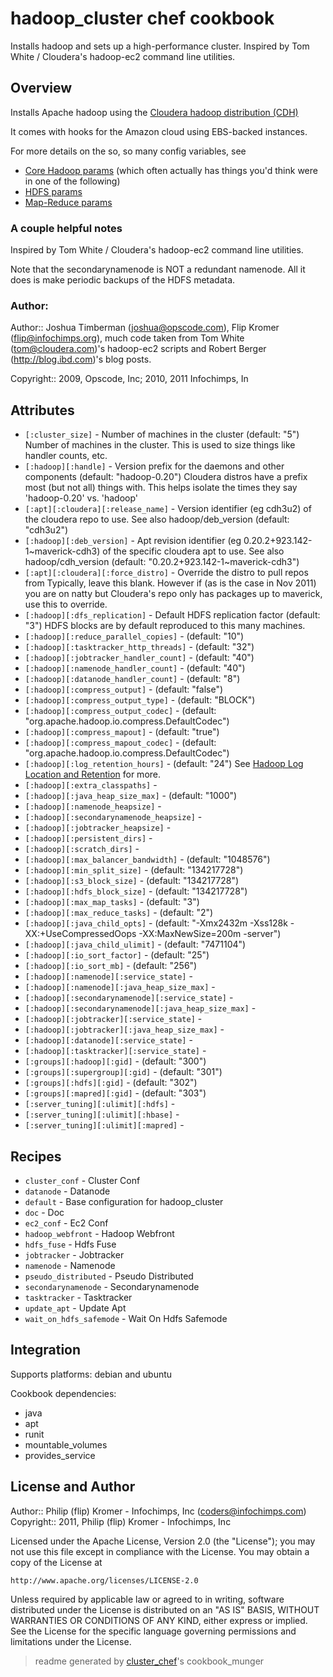 # hadoop_cluster chef cookbook

Installs hadoop and sets up a high-performance cluster. Inspired by Tom White / Cloudera's hadoop-ec2 command line utilities.

## Overview

Installs Apache hadoop using the [Cloudera hadoop distribution (CDH)](http://archive.cloudera.com/docs/)

It comes with hooks for the Amazon cloud using EBS-backed instances.

For more details on the so, so many config variables, see

* [Core Hadoop params](http://archive.cloudera.com/cdh/3/hadoop/hdfs-default.html) (which often actually has things you'd think were in one of the following)
* [HDFS params](http://archive.cloudera.com/cdh/3/hadoop/hdfs-default.html) 
* [Map-Reduce params](http://archive.cloudera.com/cdh/3/hadoop/hdfs-default.html) 

### A couple helpful notes

Inspired by Tom White / Cloudera's hadoop-ec2 command line utilities.

Note that the secondarynamenode is NOT a redundant namenode. All it does is make periodic backups of the HDFS metadata.

### Author:
      
Author:: Joshua Timberman (<joshua@opscode.com>), Flip Kromer (<flip@infochimps.org>), much code taken from Tom White (<tom@cloudera.com>)'s hadoop-ec2 scripts and Robert Berger (http://blog.ibd.com)'s blog posts.

Copyright:: 2009, Opscode, Inc; 2010, 2011 Infochimps, In

## Attributes

* `[:cluster_size]`                   - Number of machines in the cluster (default: "5")
  Number of machines in the cluster. This is used to size things like handler counts, etc.
* `[:hadoop][:handle]`                - Version prefix for the daemons and other components (default: "hadoop-0.20")
  Cloudera distros have a prefix most (but not all) things with. This helps isolate the times they say 'hadoop-0.20' vs. 'hadoop'
* `[:apt][:cloudera][:release_name]`           - Version identifier (eg cdh3u2) of the cloudera repo to use. See also hadoop/deb_version (default: "cdh3u2")
* `[:hadoop][:deb_version]`           - Apt revision identifier (eg 0.20.2+923.142-1~maverick-cdh3) of the specific cloudera apt to use. See also hadoop/cdh_version (default: "0.20.2+923.142-1~maverick-cdh3")
* `[:apt][:cloudera][:force_distro]`          - Override the distro to pull repos from
  Typically, leave this blank. However if (as is the case in Nov 2011) you are on natty but Cloudera's repo only has packages up to maverick, use this to override.
* `[:hadoop][:dfs_replication]`       - Default HDFS replication factor (default: "3")
  HDFS blocks are by default reproduced to this many machines.
* `[:hadoop][:reduce_parallel_copies]` -  (default: "10")
* `[:hadoop][:tasktracker_http_threads]` -  (default: "32")
* `[:hadoop][:jobtracker_handler_count]` -  (default: "40")
* `[:hadoop][:namenode_handler_count]` -  (default: "40")
* `[:hadoop][:datanode_handler_count]` -  (default: "8")
* `[:hadoop][:compress_output]`       -  (default: "false")
* `[:hadoop][:compress_output_type]`  -  (default: "BLOCK")
* `[:hadoop][:compress_output_codec]` -  (default: "org.apache.hadoop.io.compress.DefaultCodec")
* `[:hadoop][:compress_mapout]`       -  (default: "true")
* `[:hadoop][:compress_mapout_codec]` -  (default: "org.apache.hadoop.io.compress.DefaultCodec")
* `[:hadoop][:log_retention_hours]`   -  (default: "24")
  See [Hadoop Log Location and Retention](http://www.cloudera.com/blog/2010/11/hadoop-log-location-and-retention) for more.
* `[:hadoop][:extra_classpaths]`      - 
* `[:hadoop][:java_heap_size_max]`    -  (default: "1000")
* `[:hadoop][:namenode_heapsize]`     - 
* `[:hadoop][:secondarynamenode_heapsize]` - 
* `[:hadoop][:jobtracker_heapsize]`   - 
* `[:hadoop][:persistent_dirs]`       - 
* `[:hadoop][:scratch_dirs]`          - 
* `[:hadoop][:max_balancer_bandwidth]` -  (default: "1048576")
* `[:hadoop][:min_split_size]`        -  (default: "134217728")
* `[:hadoop][:s3_block_size]`         -  (default: "134217728")
* `[:hadoop][:hdfs_block_size]`       -  (default: "134217728")
* `[:hadoop][:max_map_tasks]`         -  (default: "3")
* `[:hadoop][:max_reduce_tasks]`      -  (default: "2")
* `[:hadoop][:java_child_opts]`       -  (default: "-Xmx2432m -Xss128k -XX:+UseCompressedOops -XX:MaxNewSize=200m -server")
* `[:hadoop][:java_child_ulimit]`     -  (default: "7471104")
* `[:hadoop][:io_sort_factor]`        -  (default: "25")
* `[:hadoop][:io_sort_mb]`            -  (default: "256")
* `[:hadoop][:namenode][:service_state]` - 
* `[:hadoop][:namenode][:java_heap_size_max]` - 
* `[:hadoop][:secondarynamenode][:service_state]` - 
* `[:hadoop][:secondarynamenode][:java_heap_size_max]` - 
* `[:hadoop][:jobtracker][:service_state]` - 
* `[:hadoop][:jobtracker][:java_heap_size_max]` - 
* `[:hadoop][:datanode][:service_state]` - 
* `[:hadoop][:tasktracker][:service_state]` - 
* `[:groups][:hadoop][:gid]`          -  (default: "300")
* `[:groups][:supergroup][:gid]`      -  (default: "301")
* `[:groups][:hdfs][:gid]`            -  (default: "302")
* `[:groups][:mapred][:gid]`          -  (default: "303")
* `[:server_tuning][:ulimit][:hdfs]`  - 
* `[:server_tuning][:ulimit][:hbase]` - 
* `[:server_tuning][:ulimit][:mapred]` - 

## Recipes 

* `cluster_conf`             - Cluster Conf
* `datanode`                 - Datanode
* `default`                  - Base configuration for hadoop_cluster
* `doc`                      - Doc
* `ec2_conf`                 - Ec2 Conf
* `hadoop_webfront`          - Hadoop Webfront
* `hdfs_fuse`                - Hdfs Fuse
* `jobtracker`               - Jobtracker
* `namenode`                 - Namenode
* `pseudo_distributed`       - Pseudo Distributed
* `secondarynamenode`        - Secondarynamenode
* `tasktracker`              - Tasktracker
* `update_apt`               - Update Apt
* `wait_on_hdfs_safemode`    - Wait On Hdfs Safemode


## Integration

Supports platforms: debian and ubuntu

Cookbook dependencies:
* java
* apt
* runit
* mountable_volumes
* provides_service


## License and Author

Author::                Philip (flip) Kromer - Infochimps, Inc (<coders@infochimps.com>)
Copyright::             2011, Philip (flip) Kromer - Infochimps, Inc

Licensed under the Apache License, Version 2.0 (the "License");
you may not use this file except in compliance with the License.
You may obtain a copy of the License at

    http://www.apache.org/licenses/LICENSE-2.0

Unless required by applicable law or agreed to in writing, software
distributed under the License is distributed on an "AS IS" BASIS,
WITHOUT WARRANTIES OR CONDITIONS OF ANY KIND, either express or implied.
See the License for the specific language governing permissions and
limitations under the License.

> readme generated by [cluster_chef](http://github.com/infochimps/cluster_chef)'s cookbook_munger
